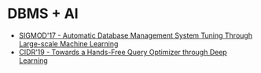 # DBMS + AI

- [SIGMOD'17 - Automatic Database Management System Tuning Through Large-scale Machine Learning](aken2017ottertune.md)
- [CIDR'19 - Towards a Hands-Free Query Optimizer through Deep Learning](marcus2019dlquery.md)
